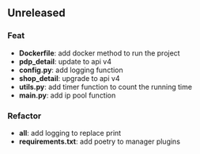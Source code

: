 ## Unreleased

### Feat

- **Dockerfile**: add docker method to run the project
- **pdp_detail**: update to api v4
- **config.py**: add logging function
- **shop_detail**: upgrade to api v4
- **utils.py**: add timer function to count the running time
- **main.py**: add ip pool function

### Refactor

- **all**: add logging to replace print
- **requirements.txt**: add poetry to manager plugins
